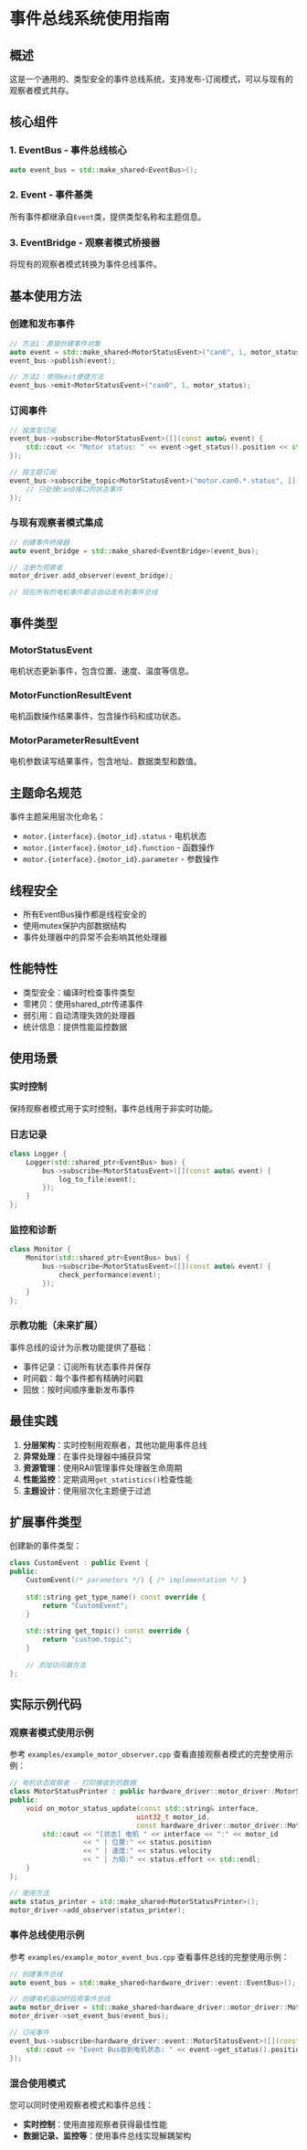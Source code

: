 # 事件总线系统使用指南

## 概述

这是一个通用的、类型安全的事件总线系统，支持发布-订阅模式，可以与现有的观察者模式共存。

## 核心组件

### 1. EventBus - 事件总线核心
```cpp
auto event_bus = std::make_shared<EventBus>();
```

### 2. Event - 事件基类
所有事件都继承自`Event`类，提供类型名称和主题信息。

### 3. EventBridge - 观察者模式桥接器
将现有的观察者模式转换为事件总线事件。

## 基本使用方法

### 创建和发布事件
```cpp
// 方法1：直接创建事件对象
auto event = std::make_shared<MotorStatusEvent>("can0", 1, motor_status);
event_bus->publish(event);

// 方法2：使用emit便捷方法
event_bus->emit<MotorStatusEvent>("can0", 1, motor_status);
```

### 订阅事件
```cpp
// 按类型订阅
event_bus->subscribe<MotorStatusEvent>([](const auto& event) {
    std::cout << "Motor status: " << event->get_status().position << std::endl;
});

// 按主题订阅
event_bus->subscribe_topic<MotorStatusEvent>("motor.can0.*.status", [](const auto& event) {
    // 只处理can0接口的状态事件
});
```

### 与现有观察者模式集成
```cpp
// 创建事件桥接器
auto event_bridge = std::make_shared<EventBridge>(event_bus);

// 注册为观察者
motor_driver.add_observer(event_bridge);

// 现在所有的电机事件都会自动发布到事件总线
```

## 事件类型

### MotorStatusEvent
电机状态更新事件，包含位置、速度、温度等信息。

### MotorFunctionResultEvent  
电机函数操作结果事件，包含操作码和成功状态。

### MotorParameterResultEvent
电机参数读写结果事件，包含地址、数据类型和数值。

## 主题命名规范

事件主题采用层次化命名：
- `motor.{interface}.{motor_id}.status` - 电机状态
- `motor.{interface}.{motor_id}.function` - 函数操作
- `motor.{interface}.{motor_id}.parameter` - 参数操作

## 线程安全

- 所有EventBus操作都是线程安全的
- 使用mutex保护内部数据结构
- 事件处理器中的异常不会影响其他处理器

## 性能特性

- 类型安全：编译时检查事件类型
- 零拷贝：使用shared_ptr传递事件
- 弱引用：自动清理失效的处理器
- 统计信息：提供性能监控数据

## 使用场景

### 实时控制
保持观察者模式用于实时控制，事件总线用于非实时功能。

### 日志记录
```cpp
class Logger {
    Logger(std::shared_ptr<EventBus> bus) {
        bus->subscribe<MotorStatusEvent>([](const auto& event) {
            log_to_file(event);
        });
    }
};
```

### 监控和诊断
```cpp
class Monitor {
    Monitor(std::shared_ptr<EventBus> bus) {
        bus->subscribe<MotorStatusEvent>([](const auto& event) {
            check_performance(event);
        });
    }
};
```

### 示教功能（未来扩展）
事件总线的设计为示教功能提供了基础：
- 事件记录：订阅所有状态事件并保存
- 时间戳：每个事件都有精确时间戳
- 回放：按时间顺序重新发布事件

## 最佳实践

1. **分层架构**：实时控制用观察者，其他功能用事件总线
2. **异常处理**：在事件处理器中捕获异常
3. **资源管理**：使用RAII管理事件处理器生命周期
4. **性能监控**：定期调用`get_statistics()`检查性能
5. **主题设计**：使用层次化主题便于过滤

## 扩展事件类型

创建新的事件类型：
```cpp
class CustomEvent : public Event {
public:
    CustomEvent(/* parameters */) { /* implementation */ }
    
    std::string get_type_name() const override {
        return "CustomEvent";
    }
    
    std::string get_topic() const override {
        return "custom.topic";
    }
    
    // 添加访问器方法
};
```

## 实际示例代码

### 观察者模式使用示例
参考 `examples/example_motor_observer.cpp` 查看直接观察者模式的完整使用示例：
```cpp
// 电机状态观察者 - 打印接收到的数据
class MotorStatusPrinter : public hardware_driver::motor_driver::MotorStatusObserver {
public:
    void on_motor_status_update(const std::string& interface, 
                               uint32_t motor_id, 
                               const hardware_driver::motor_driver::Motor_Status& status) override {
        std::cout << "[状态] 电机 " << interface << ":" << motor_id 
                  << " | 位置:" << status.position 
                  << " | 速度:" << status.velocity
                  << " | 力矩:" << status.effort << std::endl;
    }
};

// 使用方法
auto status_printer = std::make_shared<MotorStatusPrinter>();
motor_driver->add_observer(status_printer);
```

### 事件总线使用示例  
参考 `examples/example_motor_event_bus.cpp` 查看事件总线的完整使用示例：
```cpp
// 创建事件总线
auto event_bus = std::make_shared<hardware_driver::event::EventBus>();

// 创建电机驱动时启用事件总线
auto motor_driver = std::make_shared<hardware_driver::motor_driver::MotorDriverImpl>(bus);
motor_driver->set_event_bus(event_bus);

// 订阅事件
event_bus->subscribe<hardware_driver::event::MotorStatusEvent>([](const auto& event) {
    std::cout << "Event Bus收到电机状态: " << event->get_status().position << std::endl;
});
```

### 混合使用模式
您可以同时使用观察者模式和事件总线：
- **实时控制**：使用直接观察者获得最佳性能
- **数据记录、监控等**：使用事件总线实现解耦架构